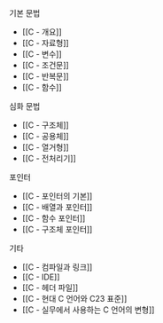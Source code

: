 기본 문법
 - [[C - 개요]]
 - [[C - 자료형]]
 - [[C - 변수]]
 - [[C - 조건문]]
 - [[C - 반복문]]
 - [[C - 함수]]

심화 문법
 - [[C - 구조체]]
 - [[C - 공용체]]
 - [[C - 열거형]]
 - [[C - 전처리기]]

 포인터
 - [[C - 포인터의 기본]]
 - [[C - 배열과 포인터]]
 - [[C - 함수 포인터]]
 - [[C - 구조체 포인터]]

 기타
 - [[C - 컴파일과 링크]]
 - [[C - IDE]]
 - [[C - 헤더 파일]]
 - [[C - 현대 C 언어와 C23 표준]]
 - [[C - 실무에서 사용하는 C 언어의 변형]]